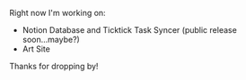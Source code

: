 Right now I'm working on: 

- Notion Database and Ticktick Task Syncer (public release soon...maybe?)
- Art Site

Thanks for dropping by!
